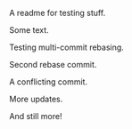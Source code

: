 A readme for testing stuff.

Some text.

Testing multi-commit rebasing.

Second rebase commit.

A conflicting commit.

More updates.

And still more!
